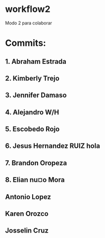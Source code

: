 # workflow2

Modo 2 para colaborar

# Commits:

## 1. Abraham Estrada

## 2. Kimberly Trejo

## 3. Jennifer Damaso

## 4. Alejandro W/H

## 5. Escobedo Rojo

## 6. Jesus Hernandez RUIZ hola

## 7. Brandon Oropeza

## 8. Elian nu¤o Mora

## Antonio Lopez

## Karen Orozco

## Josselin Cruz
